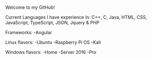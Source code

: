 Welcome to my GitHub!
 
Current Languages I have experience in:
C++, C, Java, HTML, CSS, JavaScript, TypeScript, JSON, Jquery & PHP

Frameworks:
-Angular

Linux flavors:
-Ubuntu
-Raspberry Pi OS
-Kali

Windows flavors:
-Home
-Server 2016
-Pro

<!---
BSLang2006/BSLang2006 is a ✨ special ✨ repository because its `README.md` (this file) appears on your GitHub profile.
You can click the Preview link to take a look at your changes.
--->
